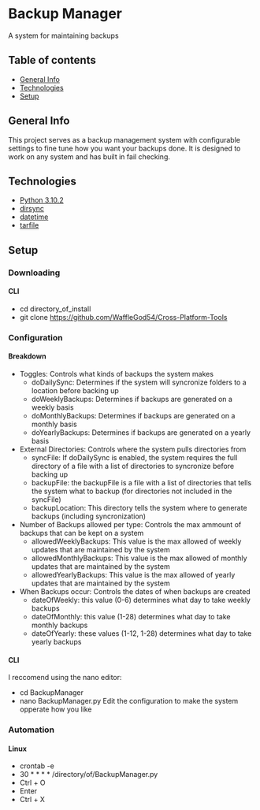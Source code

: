 # Backup Manager
A system for maintaining backups
## Table of contents
* [General Info](#general-info)
* [Technologies](#technologies)
* [Setup](#setup)

## General Info
This project serves as a backup management system with configurable settings to fine tune how you want your backups done. It is designed to work on any system and has built in fail checking.

## Technologies
- [Python 3.10.2](https://www.python.org/)
- [dirsync](https://pypi.org/project/dirsync/)
- [datetime](https://docs.python.org/3/library/datetime.html)
- [tarfile](https://docs.python.org/3.8/library/tarfile.html)

## Setup
### Downloading
#### CLI
- cd directory_of_install
- git clone https://github.com/WaffleGod54/Cross-Platform-Tools
### Configuration
#### Breakdown
- Toggles: Controls what kinds of backups the system makes
  - doDailySync: Determines if the system will syncronize folders to a location before backing up
  - doWeeklyBackups: Determines if backups are generated on a weekly basis
  - doMonthlyBackups: Determines if backups are generated on a monthly basis
  - doYearlyBackups:  Determines if backups are generated on a yearly basis
- External Directories: Controls where the system pulls directories from
  - syncFile: If doDailySync is enabled, the system requires the full directory of a file with a list of directories to syncronize before backing up
  - backupFile: the backupFile is a file with a list of directories that tells the system what to backup (for directories not included in the syncFile)
  - backupLocation: This directory tells the system where to generate backups (including syncronization)
- Number of Backups allowed per type: Controls the max ammount of backups that can be kept on a system
  - allowedWeeklyBackups: This value is the max allowed of weekly updates that are maintained by the system
  - allowedMonthlyBackups: This value is the max allowed of monthly updates that are maintained by the system
  - allowedYearlyBackups: This value is the max allowed of yearly updates that are maintained by the system
- When Backups occur: Controls the dates of when backups are created
  - dateOfWeekly: this value (0-6) determines what day to take weekly backups
  - dateOfMonthly: this value (1-28) determines what day to take monthly backups
  - dateOfYearly: these values (1-12, 1-28) determines what day to take yearly backups
#### CLI
I reccomend using the nano editor:
- cd BackupManager
- nano BackupManager.py
Edit the configuration to make the system opperate how you like
### Automation
#### Linux
- crontab -e
- 30 * * * * /directory/of/BackupManager.py
- Ctrl + O
- Enter
- Ctrl + X
